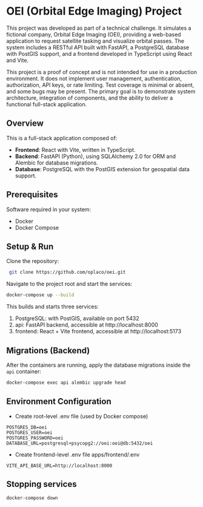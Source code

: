 # OEI (Orbital Edge Imaging) Project

This project was developed as part of a technical challenge. It simulates a fictional company, Orbital Edge Imaging (OEI), providing a web-based application to request satellite tasking and visualize orbital passes. The system includes a RESTful API built with FastAPI, a PostgreSQL database with PostGIS support, and a frontend developed in TypeScript using React and Vite.

This project is a proof of concept and is not intended for use in a production environment. It does not implement user management, authentication, authorization, API keys, or rate limiting. Test coverage is minimal or absent, and some bugs may be present. The primary goal is to demonstrate system architecture, integration of components, and the ability to deliver a functional full-stack application.

## Overview

This is a full-stack application composed of:

- **Frontend**: React with Vite, written in TypeScript.
- **Backend**: FastAPI (Python), using SQLAlchemy 2.0 for ORM and Alembic for database migrations.
- **Database**: PostgreSQL with the PostGIS extension for geospatial data support.

## Prerequisites

Software required in your system:
- Docker
- Docker Compose

## Setup & Run

Clone the repository:
```bash
 git clone https://github.com/oplaco/oei.git
```

Navigate to the project root and start the services:

```bash
docker-compose up --build
```

This builds and starts three services:
1. PostgreSQL: with PostGIS, available on port 5432
2. api: FastAPI backend, accessible at http://localhost:8000
3. frontend: React + Vite frontend, accessible at http://localhost:5173

## Migrations (Backend)
After the containers are running, apply the database migrations inside the `api` container:

```bash
docker-compose exec api alembic upgrade head
```

## Environment Configuration
- Create root-level .env file (used by Docker compose)

```
POSTGRES_DB=oei
POSTGRES_USER=oei
POSTGRES_PASSWORD=oei
DATABASE_URL=postgresql+psycopg2://oei:oei@db:5432/oei
```

- Create frontend-level .env file apps/frontend/.env

```
VITE_API_BASE_URL=http://localhost:8000
```

## Stopping services
```bash
docker-compose down
```